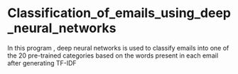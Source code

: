 # Classification_of_emails_using_deep_neural_networks
In this program , deep neural networks is used  to classify emails into one of the 20 pre-trained categories based on the words present in each email after generating TF-IDF
